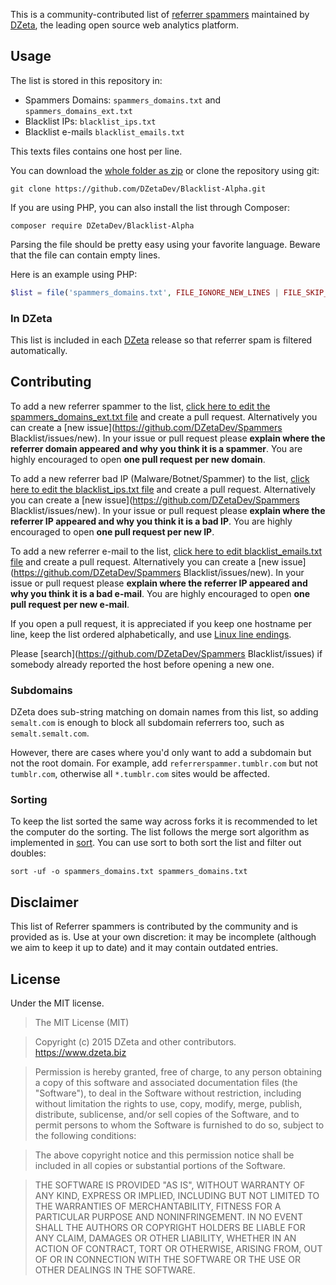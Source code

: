 This is a community-contributed list of [referrer spammers](http://en.wikipedia.org/wiki/Referer_spam) maintained by [DZeta](https://dzeta.biz/), the leading open source web analytics platform.

## Usage

The list is stored in this repository in:
* Spammers Domains: `spammers_domains.txt` and `spammers_domains_ext.txt`
* Blacklist IPs: `blacklist_ips.txt`
* Blacklist e-mails `blacklist_emails.txt`

This texts files contains one host per line.

You can download the [whole folder as zip](https://github.com/DZetaDev/Blacklist-Alpha/archive/master.zip) or clone the repository using git:

```
git clone https://github.com/DZetaDev/Blacklist-Alpha.git
```

If you are using PHP, you can also install the list through Composer:

```
composer require DZetaDev/Blacklist-Alpha
```

Parsing the file should be pretty easy using your favorite language. Beware that the file can contain empty lines.

Here is an example using PHP:

```php
$list = file('spammers_domains.txt', FILE_IGNORE_NEW_LINES | FILE_SKIP_EMPTY_LINES);
```

### In DZeta

This list is included in each [DZeta](https://dzeta.biz) release so that referrer spam is filtered automatically.

## Contributing

To add a new referrer spammer to the list, [click here to edit the spammers_domains_ext.txt file](https://github.com/DZetaDev/Blacklist-Alpha/edit/master/spammers_domains_ext.txt) and create a pull request. Alternatively you can create a [new issue](https://github.com/DZetaDev/Spammers Blacklist/issues/new). In your issue or pull request please **explain where the referrer domain appeared and why you think it is a spammer**. You are highly encouraged to open **one pull request per new domain**.

To add a new referrer bad IP (Malware/Botnet/Spammer) to the list, [click here to edit the blacklist_ips.txt file](https://github.com/DZetaDev/Blacklist-Alpha/edit/master/blacklist_ips.txt) and create a pull request. Alternatively you can create a [new issue](https://github.com/DZetaDev/Spammers Blacklist/issues/new). In your issue or pull request please **explain where the referrer IP appeared and why you think it is a bad IP**. You are highly encouraged to open **one pull request per new IP**.

To add a new referrer e-mail to the list, [click here to edit blacklist_emails.txt file](https://github.com/DZetaDev/Blacklist-Alpha/edit/master/blacklist_ips.txt) and create a pull request. Alternatively you can create a [new issue](https://github.com/DZetaDev/Spammers Blacklist/issues/new). In your issue or pull request please **explain where the referrer IP appeared and why you think it is a bad e-mail**. You are highly encouraged to open **one pull request per new e-mail**.

If you open a pull request, it is appreciated if you keep one hostname per line, keep the list ordered alphabetically, and use [Linux line endings](http://en.wikipedia.org/wiki/Newline).

Please [search](https://github.com/DZetaDev/Spammers Blacklist/issues) if somebody already reported the host before opening a new one.

### Subdomains

DZeta does sub-string matching on domain names from this list, so adding `semalt.com` is enough to block all subdomain referrers too, such as `semalt.semalt.com`.

However, there are cases where you'd only want to add a subdomain but not the root domain. For example, add `referrerspammer.tumblr.com` but not `tumblr.com`, otherwise all `*.tumblr.com` sites would be affected.

### Sorting

To keep the list sorted the same way across forks it is recommended to let the computer do the sorting. The list follows the merge sort algorithm as implemented in [sort](https://en.wikipedia.org/wiki/Sort_(Unix)). You can use sort to both sort the list and filter out doubles:

```
sort -uf -o spammers_domains.txt spammers_domains.txt
```

## Disclaimer

This list of Referrer spammers is contributed by the community and is provided as is. Use at your own discretion: it may be incomplete (although we aim to keep it up to date) and it may contain outdated entries.

## License

Under the MIT license.

> The MIT License (MIT)

> Copyright (c) 2015 DZeta and other contributors. https://www.dzeta.biz

> Permission is hereby granted, free of charge, to any person obtaining a copy of this software and associated documentation files (the "Software"), to deal in the Software without restriction, including without limitation the rights to use, copy, modify, merge, publish, distribute, sublicense, and/or sell copies of the Software, and to permit persons to whom the Software is furnished to do so, subject to the following conditions:

> The above copyright notice and this permission notice shall be included in all copies or substantial portions of the Software.

> THE SOFTWARE IS PROVIDED "AS IS", WITHOUT WARRANTY OF ANY KIND, EXPRESS OR IMPLIED, INCLUDING BUT NOT LIMITED TO THE WARRANTIES OF MERCHANTABILITY, FITNESS FOR A PARTICULAR PURPOSE AND NONINFRINGEMENT. IN NO EVENT SHALL THE AUTHORS OR COPYRIGHT HOLDERS BE LIABLE FOR ANY CLAIM, DAMAGES OR OTHER LIABILITY, WHETHER IN AN ACTION OF CONTRACT, TORT OR OTHERWISE, ARISING FROM, OUT OF OR IN CONNECTION WITH THE SOFTWARE OR THE USE OR OTHER DEALINGS IN THE SOFTWARE.

